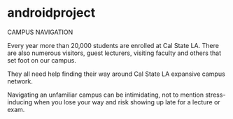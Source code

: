 # androidproject
CAMPUS NAVIGATION

Every year more than 20,000 students are enrolled at Cal State LA. There are also numerous visitors, guest lecturers, visiting faculty and others that set foot on our campus. 

They all need help finding their way around Cal State LA expansive campus network. 

Navigating an unfamiliar campus can be intimidating, not to mention stress-inducing when you lose your way and risk showing up late for a lecture or exam.
